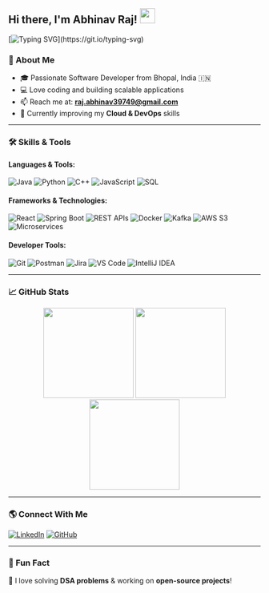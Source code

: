 ## Hi there, I'm Abhinav Raj! <img src="https://media.giphy.com/media/hvRJCLFzcasrR4ia7z/giphy.gif" width="30px">

[![Typing SVG](https://readme-typing-svg.herokuapp.com?font=Fira+Code&weight=600&size=22&duration=3000&pause=1000&color=F73E12&width=500&lines=Welcome+to+my+GitHub!;Java+%7C+Python+%7C+C%2B%2B+%7C+JavaScript;React+%7C+Spring+Boot+%7C+AWS+S3;Always+learning+new+technologies!)](https://git.io/typing-svg)

### 🚀 About Me

- 🎓 Passionate Software Developer from Bhopal, India 🇮🇳  
- 💻 Love coding and building scalable applications  
- 📫 Reach me at: **raj.abhinav39749@gmail.com**  
- 🌱 Currently improving my **Cloud & DevOps** skills  

---

### 🛠️ Skills & Tools

#### Languages & Tools:
![Java](https://img.shields.io/badge/Java-%23ED8B00.svg?style=for-the-badge&logo=openjdk&logoColor=white)
![Python](https://img.shields.io/badge/Python-3670A0?style=for-the-badge&logo=python&logoColor=ffdd54)
![C++](https://img.shields.io/badge/C++-%2300599C.svg?style=for-the-badge&logo=c%2B%2B&logoColor=white)
![JavaScript](https://img.shields.io/badge/JavaScript-F7DF1E?style=for-the-badge&logo=javascript&logoColor=black)
![SQL](https://img.shields.io/badge/SQL-%23007ACC.svg?style=for-the-badge&logo=amazon-dynamodb&logoColor=white)

#### Frameworks & Technologies:
![React](https://img.shields.io/badge/React-%2320232a.svg?style=for-the-badge&logo=react&logoColor=%2361DAFB)
![Spring Boot](https://img.shields.io/badge/Spring%20Boot-6DB33F?style=for-the-badge&logo=spring&logoColor=white)
![REST APIs](https://img.shields.io/badge/REST-APIs-blue?style=for-the-badge)
![Docker](https://img.shields.io/badge/Docker-%230db7ed.svg?style=for-the-badge&logo=docker&logoColor=white)
![Kafka](https://img.shields.io/badge/Kafka-231F20?style=for-the-badge&logo=apache-kafka&logoColor=white)
![AWS S3](https://img.shields.io/badge/AWS%20S3-FF9900?style=for-the-badge&logo=amazonaws&logoColor=white)
![Microservices](https://img.shields.io/badge/Microservices-%2300C853.svg?style=for-the-badge&logo=microservices&logoColor=white)

#### Developer Tools:
![Git](https://img.shields.io/badge/Git-%23F05033.svg?style=for-the-badge&logo=git&logoColor=white)
![Postman](https://img.shields.io/badge/Postman-FF6C37?style=for-the-badge&logo=postman&logoColor=white)
![Jira](https://img.shields.io/badge/Jira-0052CC?style=for-the-badge&logo=jira&logoColor=white)
![VS Code](https://img.shields.io/badge/VS%20Code-007ACC?style=for-the-badge&logo=visual-studio-code&logoColor=white)
![IntelliJ IDEA](https://img.shields.io/badge/IntelliJ%20IDEA-000000.svg?style=for-the-badge&logo=intellij-idea&logoColor=white)

---

### 📈 GitHub Stats

<div align="center">
  <img height="180em" src="https://github-readme-stats.vercel.app/api?username=raj60221023&show_icons=true&theme=radical" />
  <img height="180em" src="https://github-readme-streak-stats.herokuapp.com/?user=raj60221023&theme=radical" />
  <img height="180em" src="https://github-readme-stats.vercel.app/api/top-langs/?username=raj60221023&layout=compact&theme=radical" />
</div>

---

### 🌎 Connect With Me

[![LinkedIn](https://img.shields.io/badge/LinkedIn-%230077B5.svg?style=for-the-badge&logo=linkedin&logoColor=white)](https://www.linkedin.com/in/abhinav-raj-aa5065233/)
[![GitHub](https://img.shields.io/badge/GitHub-%2312100E.svg?style=for-the-badge&logo=github&logoColor=white)](https://github.com/raj60221023)

---

### 🎯 Fun Fact
🧐 I love solving **DSA problems** & working on **open-source projects**!
